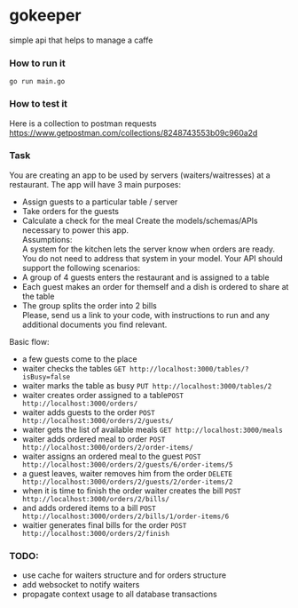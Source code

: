 # gokeeper

simple api that helps to manage a caffe

### How to run it

```
go run main.go
```

### How to test it

Here is a collection to postman requests
https://www.getpostman.com/collections/8248743553b09c960a2d

### Task

You are creating an app to be used by servers (waiters/waitresses) at a restaurant. The app will have 3 main purposes:

* Assign guests to a particular table / server
* Take orders for the guests
* Calculate a check for the meal Create the models/schemas/APIs necessary to power this app.  
  Assumptions:  
  A system for the kitchen lets the server know when orders are ready. You do not need to address that system in your
  model. Your API should support the following scenarios:
* A group of 4 guests enters the restaurant and is assigned to a table
* Each guest makes an order for themself and a dish is ordered to share at the table
* The group splits the order into 2 bills  
  Please, send us a link to your code, with instructions to run and any additional documents you find relevant.

Basic flow:

- a few guests come to the place
- waiter checks the tables `GET http://localhost:3000/tables/?isBusy=false`
- waiter marks the table as busy `PUT http://localhost:3000/tables/2`
- waiter creates order assigned to a table`POST http://localhost:3000/orders/`
- waiter adds guests to the order `POST http://localhost:3000/orders/2/guests/`
- waiter gets the list of available meals `GET http://localhost:3000/meals`
- waiter adds ordered meal to order `POST http://localhost:3000/orders/2/order-items/`
- waiter assigns an ordered meal to the guest `POST http://localhost:3000/orders/2/guests/6/order-items/5`
- a guest leaves, waiter removes him from the order `DELETE http://localhost:3000/orders/2/guests/2/order-items/2`
- when it is time to finish the order waiter creates the bill `POST http://localhost:3000/orders/2/bills/`
- and adds ordered items to a bill `POST http://localhost:3000/orders/2/bills/1/order-items/6`
- waitier generates final bills for the order  `POST http://localhost:3000/orders/2/finish`

### TODO:

- use cache for waiters structure and for orders structure
- add websocket to notify waiters
- propagate context usage to all database transactions

